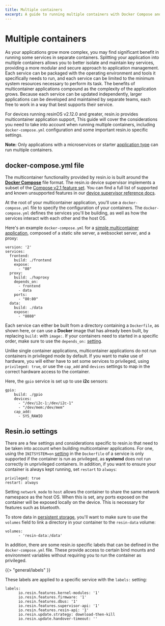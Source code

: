 ```yaml
---
title: Multiple containers
excerpt: A guide to running multiple containers with Docker Compose and resin.io
---
```


# Multiple containers

As your applications grow more complex, you may find significant benefit in running some services in separate containers. Splitting your application into multiple containers allows you to better isolate and maintain key services, providing a more modular and secure approach to application management. Each service can be packaged with the operating environment and tools it specifically needs to run, and each service can be limited to the minimum system resources necessary to perform its task. The benefits of multicontainer applications compound as the complexity of the application grows. Because each service can be updated independently, larger applications can be developed and maintained by separate teams, each free to work in a way that best supports their service. 


For devices running resinOS v2.12.0 and greater, resin.io provides multicontainer application support, This guide will cover the considerations you need to take into account when running multiple containers, including `docker-compose.yml` configuration and some important resin.io specific settings.

__Note:__ Only applications with a microservices or starter [application type][app-types] can run multiple containers.

## docker-compose.yml file

The multicontainer functionality provided by resin.io is built around the **[Docker Compose][docker-compose]** file format. The resin.io device supervisor implements a subset of the [Compose v2.1 feature set][compose-features]. You can find a full list of supported and known unsupported features in our [device supervisor reference docs][compose-support].

At the root of your multicontainer application, you'll use a `docker-compose.yml` file to specify the configuration of your containers. The `docker-compose.yml` defines the services you'll be building, as well as how the services interact with each other and the host OS.

Here's an example `docker-compose.yml` for a [simple multicontainer application][simple-app], composed of a static site server, a websocket server, and a proxy:

```
version: '2'
services:
  frontend:
    build: ./frontend
    expose:
      - "80"
  proxy:
    build: ./haproxy
    depends_on:
      - frontend
      - data
    ports:
      - "80:80"
  data:
    build: ./data
    expose:
      - "8080"
```

Each service can either be built from a directory containing a `Dockerfile`, as shown here, or can use a **Docker** image that has already been built, by replacing `build:` with `image:`. If your containers need to started in a specific order, make sure to use the `depends_on:` [setting][depends-on].

Unlike single container applications, multicontainer applications do not run containers in privileged mode by default. If you want to make use of hardware, you will either have to set some services to privileged, using `privileged: true`, or use the `cap_add` and `devices` settings to map in the correct hardware access to the container.

Here, the `gpio` service is set up to use **i2c** sensors:

```
gpio:
    build: ./gpio
    devices:
      - "/dev/i2c-1:/dev/i2c-1"
      - "/dev/mem:/dev/mem"
    cap_add: 
      - SYS_RAWIO
```

## Resin.io settings

There are a few settings and considerations specific to resin.io that need to be taken into account when building multicontainer applications. For one, using the `INITSYSTEM=on` [setting][init-system] in the `Dockerfile` of a service is only supported if the container is run as privileged, as **systemd** does not run correctly in unprivileged containers. In addition, if you want to ensure your container is always kept running, set `restart` to `always`: 

```
privileged: true
restart: always
```

Setting `network_mode` to `host` allows the container to share the same network namespace as the host OS. When this is set, any ports exposed on the container will be exposed locally on the device. This is necessary for features such as bluetooth.

To store data in [persistent storage][persistent-storage], you'll want to make sure to use the `volumes` field to link a directory in your container to the `resin-data` volume:

```
volumes:
      - 'resin-data:/data'
```

In addition, there are some resin.io specific labels that can be defined in the `docker-compose.yml` file. These provide access to certain bind mounts and environment variables without requiring you to run the container as privileged.

{{> "general/labels" }}

These labels are applied to a specific service with the `labels:` setting:

```
labels:
      io.resin.features.kernel-modules: '1'
      io.resin.features.firmware: '1'
      io.resin.features.dbus: '1'
      io.resin.features.supervisor-api: '1'
      io.resin.features.resin-api: '1'
      io.resin.update.strategy: download-then-kill
      io.resin.update.handover-timeout: ''
```

[docker-compose]:https://docs.docker.com/compose/overview/
[simple-app]:https://github.com/resin-io-projects/multicontainer-getting-started
[compose-features]:https://docs.docker.com/compose/compose-file/compose-file-v2/
[compose-support]:/reference/supervisor/docker-compose
[depends-on]:https://docs.docker.com/compose/compose-file/compose-file-v2/#depends_on
[persistent-storage]:/learn/develop/runtime/#persistent-storage
[init-system]:/learn/develop/runtime/#init-system
[app-types]:/learn/manage/app-types
